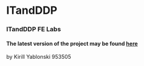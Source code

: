 # ITandDDP

### ITandDDP FE Labs

#### The latest version of the project may be found [here](https://alias-the-game-32311--preview-5qit1kh3.web.app)

by Kirill Yablonski 953505
